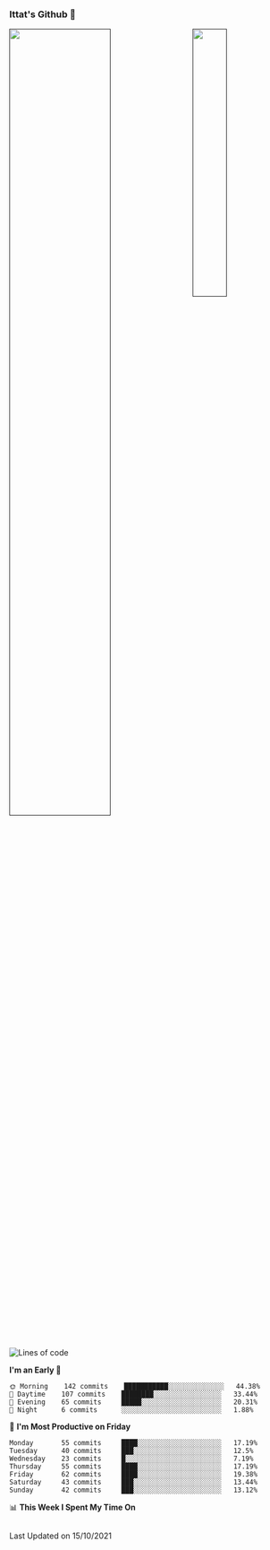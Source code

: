 ### Ittat's Github 👋

<a href="">
  <img align="center" src="https://github-readme-stats.vercel.app/api?username=ittat&hide_border=true&show_icons=true&count_private=true&theme=graywhite"  width="60%"/>
</a>

<a href="">
  <img align="right" src="https://github-readme-stats.vercel.app/api/top-langs/?username=ittat&hide_border=true&theme=graywhite"  width="35%" />
</a>


<!--START_SECTION:waka-->
![Lines of code](https://img.shields.io/badge/From%20Hello%20World%20I%27ve%20Written-602438%20lines%20of%20code-blue)

**I'm an Early 🐤** 

```text
🌞 Morning    142 commits    ███████████░░░░░░░░░░░░░░   44.38% 
🌆 Daytime    107 commits    ████████░░░░░░░░░░░░░░░░░   33.44% 
🌃 Evening    65 commits     █████░░░░░░░░░░░░░░░░░░░░   20.31% 
🌙 Night      6 commits      ░░░░░░░░░░░░░░░░░░░░░░░░░   1.88%

```
📅 **I'm Most Productive on Friday** 

```text
Monday       55 commits     ████░░░░░░░░░░░░░░░░░░░░░   17.19% 
Tuesday      40 commits     ███░░░░░░░░░░░░░░░░░░░░░░   12.5% 
Wednesday    23 commits     █░░░░░░░░░░░░░░░░░░░░░░░░   7.19% 
Thursday     55 commits     ████░░░░░░░░░░░░░░░░░░░░░   17.19% 
Friday       62 commits     ████░░░░░░░░░░░░░░░░░░░░░   19.38% 
Saturday     43 commits     ███░░░░░░░░░░░░░░░░░░░░░░   13.44% 
Sunday       42 commits     ███░░░░░░░░░░░░░░░░░░░░░░   13.12%

```


📊 **This Week I Spent My Time On** 

```text
```


 Last Updated on 15/10/2021
<!--END_SECTION:waka-->



<!--
**ittat/ittat** is a ✨ _special_ ✨ repository because its `README.md` (this file) appears on your GitHub profile.

Here are some ideas to get you started:

- 🔭 I’m currently working on ...
- 🌱 I’m currently learning ...
- 👯 I’m looking to collaborate on ...
- 🤔 I’m looking for help with ...
- 💬 Ask me about ...
- 📫 How to reach me: ...
- 😄 Pronouns: ...
- ⚡ Fun fact: ...

    technologies: {
        mobileApp: ["Android App"],
        frontEnd: {
            js: ["Vue", "Nuxt"],
            css: ["materialize", "vuetify", "bootstrap"]
        },
        backEnd: {
            js: ["node", "express", "SuiteScript"],
            python: ["flask"]
        },
        devOps: ["AWS", "Docker🐳", "Route53", "Nginx"],
        databases: ["mongo", "MySql", "sqlite"],
        misc: ["Firebase", "Socket.IO", "selenium", "open-cv", "php", "SuiteApp"]
    },
-->
